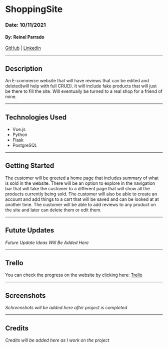 # ShoppingSite

### Date: 10/11/2021

#### By: Reinel Parrado

[GitHub](https://github.com/UnitarySaucer) | [LinkedIn](https://linkedin.com/in/reinel-parrado)

---

## Description

An E-commerce website that will have reviews that can be edited and deleted(will help with full CRUD). It will include fake products that will just be there to fill the site. Will eventually be turned to a real shop for a friend of mine.

---

## Technologies Used

- Vue.js
- Python
- Flask
- PostgreSQL

---

## Getting Started

The customer will be greeted a home page that includes summary of what is sold in the website. There will be an option to explore in the navigation bar that will take the customer to a different page that will show all the products currently being sold. The customer will also be able to create an account and add things to a cart that will be saved and can be looked at at another time. The customer will be able to add reviews to any product on the site and later can delete them or edit them.

---

## Futute Updates

*Future Update Ideas Will Be Added Here*

---

## Trello

You can check the progress on the website by clicking here: [Trello](https://trello.com/b/S8qfWRNI/shopping-site)

---

## Screenshots

*Schreenshots will be added here after project is completed*

---

## Credits

*Credits will be added here as I work on the project*